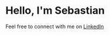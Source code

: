 # Hello, I'm Sebastian

Feel free to connect with me on [LinkedIn](https://www.linkedin.com/in/sebastian-engvall-45181a131/)
